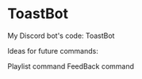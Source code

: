# ToastBot
My Discord bot's code: ToastBot

Ideas for future commands:

Playlist command
FeedBack command